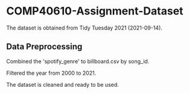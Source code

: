 # COMP40610-Assignment-Dataset
The dataset is obtained from Tidy Tuesday 2021 (2021-09-14). 


## Data Preprocessing
Combined the 'spotify_genre' to billboard.csv by song_id.

Filtered the year from 2000 to 2021.

The dataset is cleaned and ready to be used.
